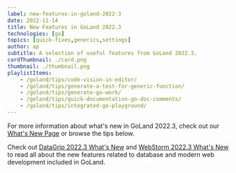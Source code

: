 ```yaml
---
label: new-features-in-goland-2022-3
date: 2022-11-14
title: New Features in GoLand 2022.3
technologies: [go]
topics: [quick-fixes,generics,settings]
author: ap
subtitle: A selection of useful features from GoLand 2022.3.
cardThumbnail: ./card.png
thumbnail: ./thumbnail.png
playlistItems:
    - /goland/tips/code-vision-in-editor/
    - /goland/tips/generate-a-test-for-generic-function/
    - /goland/tips/generate-go-work/
    - /goland/tips/quick-documentation-go-doc-comments/
    - /goland/tips/integrated-go-playground/
---
```


For more information about what's new in GoLand 2022.3, check out our [What's New Page](https://jetbrains.com/go/whatsnew) or browse the tips below.

Check out <a href="https://www.jetbrains.com/datagrip/whatsnew/">
DataGrip 2022.3 What's New</a>
and <a href="https://www.jetbrains.com/webstorm/whatsnew/">
WebStorm 2022.3 What's New</a> to read all about the new features
related to database and modern web development included in GoLand.

